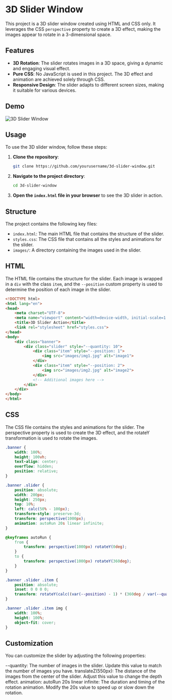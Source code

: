 # 3D Slider Window

This project is a 3D slider window created using HTML and CSS only. It leverages the CSS `perspective` property to create a 3D effect, making the images appear to rotate in a 3-dimensional space.

## Features

- **3D Rotation**: The slider rotates images in a 3D space, giving a dynamic and engaging visual effect.
- **Pure CSS**: No JavaScript is used in this project. The 3D effect and animation are achieved solely through CSS.
- **Responsive Design**: The slider adapts to different screen sizes, making it suitable for various devices.

## Demo

![3D Slider Window](images/demo.gif)

## Usage

To use the 3D slider window, follow these steps:

1. **Clone the repository**:
    ```bash
    git clone https://github.com/yourusername/3d-slider-window.git
    ```
2. **Navigate to the project directory**:
    ```bash
    cd 3d-slider-window
    ```
3. **Open the `index.html` file in your browser** to see the 3D slider in action.

## Structure

The project contains the following key files:

- `index.html`: The main HTML file that contains the structure of the slider.
- `styles.css`: The CSS file that contains all the styles and animations for the slider.
- `images/`: A directory containing the images used in the slider.

## HTML

The HTML file contains the structure for the slider. Each image is wrapped in a `div` with the class `item`, and the `--position` custom property is used to determine the position of each image in the slider.

```html
<!DOCTYPE html>
<html lang="en">
<head>
    <meta charset="UTF-8">
    <meta name="viewport" content="width=device-width, initial-scale=1.0">
    <title>3D Slider Action</title>
    <link rel="stylesheet" href="styles.css">
</head>
<body>
    <div class="banner">
        <div class="slider" style="--quantity: 10">
            <div class="item" style="--position: 1">
                <img src="images/img1.jpg" alt="image1">
            </div>
            <div class="item" style="--position: 2">
                <img src="images/img2.jpg" alt="image2">
            </div>
            <!-- Additional images here -->
        </div>
    </div>
</body>
</html>
```
## CSS
The CSS file contains the styles and animations for the slider. The perspective property is used to create the 3D effect, and the rotateY transformation is used to rotate the images.

``` css
.banner {
    width: 100%;
    height: 100vh;
    text-align: center;
    overflow: hidden;
    position: relative;
}

.banner .slider {
    position: absolute;
    width: 200px;
    height: 250px;
    top: 10%;
    left: calc(50% - 100px);
    transform-style: preserve-3d;
    transform: perspective(1000px);
    animation: autoRun 20s linear infinite;
}

@keyframes autoRun {
    from {
        transform: perspective(1000px) rotateY(0deg);
    }
    to {
        transform: perspective(1000px) rotateY(360deg);
    }
}

.banner .slider .item {
    position: absolute;
    inset: 0 0 0 0;
    transform: rotateY(calc((var(--position) - 1) * (360deg / var(--quantity)))) translateZ(550px);
}

.banner .slider .item img {
    width: 100%;
    height: 100%;
    object-fit: cover;
}
```

## Customization
You can customize the slider by adjusting the following properties:

--quantity: The number of images in the slider. Update this value to match the number of images you have.
translateZ(550px): The distance of the images from the center of the slider. Adjust this value to change the depth effect.
animation: autoRun 20s linear infinite: The duration and timing of the rotation animation. Modify the 20s value to speed up or slow down the rotation.
